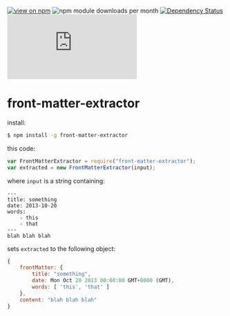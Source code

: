 [![view on npm](http://img.shields.io/npm/v/front-matter-extractor.svg)](https://www.npmjs.org/package/front-matter-extractor)
![npm module downloads per month](http://img.shields.io/npm/dm/front-matter-extractor.svg)
[![Dependency Status](https://david-dm.org/75lb/front-matter-extractor.png)](https://david-dm.org/75lb/front-matter-extractor)
![Analytics](https://ga-beacon.appspot.com/UA-27725889-18/front-matter-extractor/README.md?pixel)

front-matter-extractor
======================
install: 
```sh
$ npm install -g front-matter-extractor
```

this code:

```js
var FrontMatterExtractor = require("front-matter-extractor");
var extracted = new FrontMatterExtractor(input);
```
where `input` is a string containing:

    ---
    title: something
    date: 2013-10-20
    words:
        - this
        - that
    ---
    blah blah blah

sets `extracted` to the following object:

```js
{
    frontMatter: {
        title: "something",
        date: Mon Oct 20 2013 00:00:00 GMT+0000 (GMT),
        words: [ 'this', 'that' ]
    },
    content: "blah blah blah"
}
```
